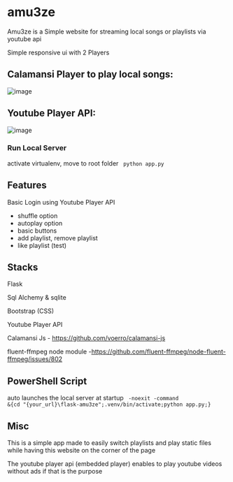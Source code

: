 # amu3ze

Amu3ze is a Simple website for streaming local songs or playlists via youtube api

Simple responsive ui with 2 Players

## Calamansi Player to play local songs:

![image](https://github.com/plas318/Flask-amu3ze/assets/64758800/f4fc5e8c-ef37-4572-a90a-b83811591845)

## Youtube Player API:

![image](https://github.com/plas318/Flask-amu3ze/assets/64758800/3d1a54f3-c693-4fb4-ba0d-6157cbf9bf06)


### Run Local Server
activate virtualenv, move to root folder
<code> python app.py </code>


## Features
Basic Login using 
Youtube Player API
- shuffle option
- autoplay option
- basic buttons
- add playlist, remove playlist
- like playlist (test)


## Stacks
Flask

Sql Alchemy & sqlite

Bootstrap (CSS)

Youtube Player API

Calamansi Js - https://github.com/voerro/calamansi-js

fluent-ffmpeg node module -https://github.com/fluent-ffmpeg/node-fluent-ffmpeg/issues/802

## PowerShell Script
auto launches the local server at startup
<code>
  -noexit -command &{cd "{your_url}\flask-amu3ze";.venv/bin/activate;python app.py;}
</code>

## Misc
This is a simple app made to easily switch playlists and play static files while having this website on the corner of the page

The youtube player api (embedded player) enables to play youtube videos without ads if that is the purpose
